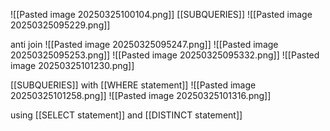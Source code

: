 
![[Pasted image 20250325100104.png]]
[[SUBQUERIES]]
![[Pasted image 20250325095229.png]]

anti join
![[Pasted image 20250325095247.png]]
![[Pasted image 20250325095253.png]]
![[Pasted image 20250325095332.png]]
![[Pasted image 20250325101230.png]]

[[SUBQUERIES]] with [[WHERE statement]]
![[Pasted image 20250325101258.png]]
![[Pasted image 20250325101316.png]]

using [[SELECT statement]]
and [[DISTINCT statement]]
